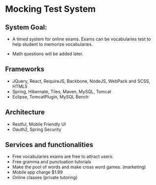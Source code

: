 # Mocking Test System

## System Goal:

* A timed system for online exams.
Exams can be vocabularies test to help student to memorize vocabularies.

* Math questions will be added later.

## Frameworks
* JQuery, React, RequireJS, Backbone, NodeJS, WebPack and SCSS, HTML5
* Spring, Hibernate, Tiles, Maven, MySQL, Tomcat
* Eclipse, TomcatPlugin, MySQL Bench

## Architecture
* Restful, Mobile Friendly UI
* Oauth2, Spring Security


## Services and functionalities

* Free vocabularies exams are free to attract users.
* Free gramma and punctuation tutorials
* Make the pool of words and make cross word games. (marketing)
* Mobile app charge $1.99
* Online classes (private tutoring)


